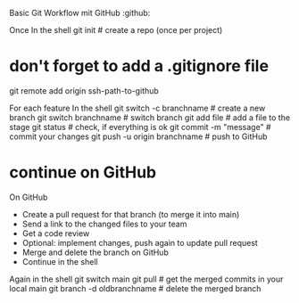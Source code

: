 Basic Git Workflow mit GitHub :github:

Once
In the shell
git init # create a repo (once per project)
# don't forget to add a .gitignore file
git remote add origin ssh-path-to-github

For each feature
In the shell
git switch -c branchname # create a new branch
git switch branchname # switch branch
git add file # add a file to the stage
git status # check, if everything is ok
git commit -m "message" # commit your changes
git push -u origin branchname # push to GitHub
# continue on GitHub

On GitHub
- Create a pull request for that branch (to merge it into main)
- Send a link to the changed files to your team
- Get a code review
- Optional: implement changes, push again to update pull request
- Merge and delete the branch on GitHub
- Continue in the shell

Again in the shell
git switch main
git pull # get the merged commits in your local main
git branch -d oldbranchname # delete the merged branch